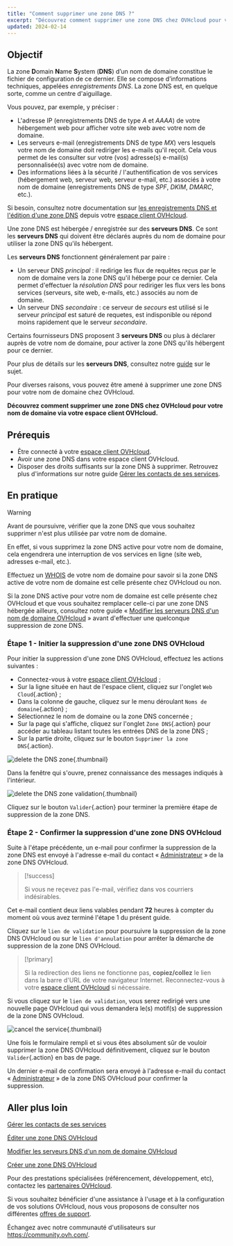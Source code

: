 ```yaml
---
title: "Comment supprimer une zone DNS ?"
excerpt: "Découvrez comment supprimer une zone DNS chez OVHcloud pour votre nom de domaine via votre espace client OVHcloud"
updated: 2024-02-14
---
```


## Objectif

La zone **D**omain **N**ame **S**ystem (**DNS**) d’un nom de domaine constitue le fichier de configuration de ce dernier. Elle se compose d’informations techniques, appelées *enregistrements DNS*. La zone DNS est, en quelque sorte, comme un centre d'aiguillage.

Vous pouvez, par exemple, y préciser :

- L'adresse IP (enregistrements DNS de type *A* et *AAAA*) de votre hébergement web pour afficher votre site web avec votre nom de domaine.
- Les serveurs e-mail (enregistrements DNS de type *MX*) vers lesquels votre nom de domaine doit rediriger les e-mails qu'il reçoit. Cela vous permet de les consulter sur votre (vos) adresse(s) e-mail(s) personnalisée(s) avec votre nom de domaine.
- Des informations liées à la sécurité / l'authentification de vos services (hébergement web, serveur web, serveur e-mail, etc.)  associés à votre nom de domaine (enregistrements DNS de type *SPF*, *DKIM*, *DMARC*, etc.).

Si besoin, consultez notre documentation sur [les enregistrements DNS et l'édition d'une zone DNS](/pages/web_cloud/domains/dns_zone_edit) depuis votre [espace client OVHcloud](https://www.ovh.com/auth/?action=gotomanager&from=https://www.ovh.com/fr/&ovhSubsidiary=fr).

Une zone DNS est hébergée / enregistrée sur des **serveurs DNS**. Ce sont les **serveurs DNS** qui doivent être déclarés auprès du nom de domaine pour utiliser la zone DNS qu'ils hébergent. 

Les **serveurs DNS** fonctionnent généralement par paire :

- Un serveur DNS *principal* : il redirige les flux de requêtes reçus par le nom de domaine vers la zone DNS qu'il héberge pour ce dernier. Cela permet d'effectuer la *résolution DNS* pour rediriger les flux vers les bons services (serveurs, site web, e-mails, etc.) associés au nom de domaine.
- Un serveur DNS *secondaire* : ce serveur de *secours* est utilisé si le serveur *principal* est saturé de requetes, est indisponible ou répond moins rapidement que le serveur *secondaire*.

Certains fournisseurs DNS proposent 3 **serveurs DNS** ou plus à déclarer auprès de votre nom de domaine, pour activer la zone DNS qu'ils hébergent pour ce dernier.

Pour plus de détails sur les **serveurs DNS**, consultez notre [guide](/pages/web_cloud/domains/dns_server_general_information) sur le sujet.

Pour diverses raisons, vous pouvez être amené à supprimer une zone DNS pour votre nom de domaine chez OVHcloud.
  
**Découvrez comment supprimer une zone DNS chez OVHcloud pour votre nom de domaine via votre espace client OVHcloud.**
  
## Prérequis

- Être connecté à votre [espace client OVHcloud](https://www.ovh.com/auth/?action=gotomanager&from=https://www.ovh.com/fr/&ovhSubsidiary=fr).
- Avoir une zone DNS dans votre espace client OVHcloud.
- Disposer des droits suffisants sur la zone DNS à supprimer. Retrouvez plus d'informations sur notre guide [Gérer les contacts de ses services](/pages/account_and_service_management/account_information/managing_contacts).
  
## En pratique

> [!warning]
>
> Avant de poursuivre, vérifier que la zone DNS que vous souhaitez supprimer n'est plus utilisée par votre nom de domaine.
>
> En effet, si vous supprimez la zone DNS active pour votre nom de domaine, cela engendrera une interruption de vos services en ligne (site web, adresses e-mail, etc.).
>
> Effectuez un [WHOIS](https://www.ovhcloud.com/fr/domains/whois/) de votre nom de domaine pour savoir si la zone DNS active de votre nom de domaine est celle présente chez OVHcloud ou non. 
>
> Si la zone DNS active pour votre nom de domaine est celle présente chez OVHcloud et que vous souhaitez remplacer celle-ci par une zone DNS hébergée ailleurs, consultez notre guide « [Modifier les serveurs DNS d'un nom de domaine OVHcloud](/pages/web_cloud/domains/dns_server_general_information) » avant d'effectuer une quelconque suppression de zone DNS.
>
  
### Étape 1 - Initier la suppression d'une zone DNS OVHcloud

Pour initier la suppression d'une zone DNS OVHcloud, effectuez les actions suivantes : 

- Connectez-vous à votre [espace client OVHcloud](https://www.ovh.com/auth/?action=gotomanager&from=https://www.ovh.com/fr/&ovhSubsidiary=fr) ;
- Sur la ligne située en haut de l'espace client, cliquez sur l'onglet `Web Cloud`{.action} ;
- Dans la colonne de gauche, cliquez sur le menu déroulant `Noms de domaine`{.action} ;
- Sélectionnez le nom de domaine ou la zone DNS concernée ;
- Sur la page qui s'affiche, cliquez sur l'onglet `Zone DNS`{.action} pour accéder au tableau listant toutes les entrées DNS de la zone DNS ;
- Sur la partie droite, cliquez sur le bouton `Supprimer la zone DNS`{.action}.

![delete the DNS zone](images/delete-the-dns-zone.png){.thumbnail}

Dans la fenêtre qui s'ouvre, prenez connaissance des messages indiqués à l'intérieur.

![delete the DNS zone validation](images/delete-the-dns-zone-confirmation.png){.thumbnail}

Cliquez sur le bouton `Valider`{.action} pour terminer la première étape de suppression de la zone DNS.
  
### Étape 2 - Confirmer la suppression d'une zone DNS OVHcloud

Suite à l'étape précédente, un e-mail pour confirmer la suppression de la zone DNS est envoyé à l'adresse e-mail du contact « [Administrateur](/pages/account_and_service_management/account_information/managing_contacts) » de la zone DNS OVHcloud.

> [!success]
>
> Si vous ne reçevez pas l'e-mail, vérifiez dans vos courriers indésirables.
>

Cet e-mail contient deux liens valables pendant **72** heures à compter du moment où vous avez terminé l'étape 1 du présent guide.

Cliquez sur le `lien de validation` pour poursuivre la suppression de la zone DNS OVHcloud ou sur le `lien d'annulation` pour arrêter la démarche de suppression de la zone DNS OVHcloud.

> [!primary]
>
> Si la redirection des liens ne fonctionne pas, **copiez/collez** le lien dans la barre d'URL de votre navigateur Internet. Reconnectez-vous à votre [espace client OVHcloud](https://www.ovh.com/auth/?action=gotomanager&from=https://www.ovh.com/fr/&ovhSubsidiary=fr) si nécessaire.
>

Si vous cliquez sur le `lien de validation`, vous serez redirigé vers une nouvelle page OVHcloud qui vous demandera le(s) motif(s) de suppression de la zone DNS OVHcloud.

![cancel the service](images/cancel-my-service.png){.thumbnail}

Une fois le formulaire rempli et si vous êtes absolument sûr de vouloir supprimer la zone DNS OVHcloud définitivement, cliquez sur le bouton `Valider`{.action} en bas de page.

Un dernier e-mail de confirmation sera envoyé à l'adresse e-mail du contact « [Administrateur](/pages/account_and_service_management/account_information/managing_contacts) » de la zone DNS OVHcloud pour confirmer la suppression.
  
## Aller plus loin

[Gérer les contacts de ses services](/pages/account_and_service_management/account_information/managing_contacts)

[Éditer une zone DNS OVHcloud](/pages/web_cloud/domains/dns_zone_edit)

[Modifier les serveurs DNS d'un nom de domaine OVHcloud](/pages/web_cloud/domains/dns_server_general_information)

[Créer une zone DNS OVHcloud](/pages/web_cloud/domains/dns_zone_create)
 
Pour des prestations spécialisées (référencement, développement, etc), contactez les [partenaires OVHcloud](https://partner.ovhcloud.com/fr/directory/).
 
Si vous souhaitez bénéficier d'une assistance à l'usage et à la configuration de vos solutions OVHcloud, nous vous proposons de consulter nos différentes [offres de support](https://www.ovhcloud.com/fr/support-levels/).
 
Échangez avec notre communauté d'utilisateurs sur <https://community.ovh.com/>.